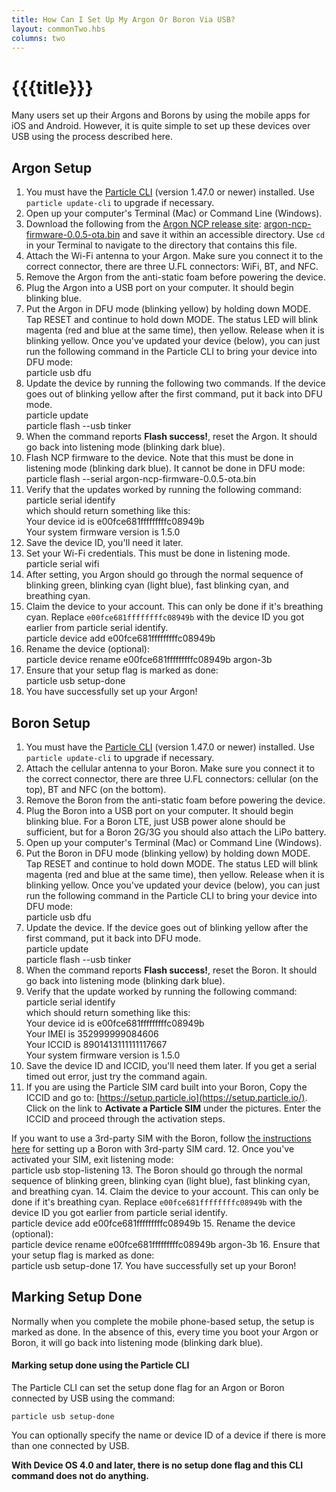```yaml
---
title: How Can I Set Up My Argon Or Boron Via USB?
layout: commonTwo.hbs
columns: two
---
```


# {{{title}}}
Many users set up their Argons and Borons by using the mobile apps for iOS and Android. However, it is quite simple to set up these devices over USB using the process described here.

## Argon Setup

1. You must have the [Particle CLI](/getting-started/developer-tools/cli/) (version 1.47.0 or newer) installed. Use `particle update-cli` to upgrade if necessary.
2. Open up your computer's Terminal (Mac) or Command Line (Windows).
3. Download the following from the [Argon NCP release site](https://github.com/particle-iot/argon-ncp-firmware/releases/tag/v0.0.5): [argon-ncp-firmware-0.0.5-ota.bin](https://github.com/particle-iot/argon-ncp-firmware/releases/download/v0.0.5/argon-ncp-firmware-0.0.5-ota.bin) and save it within an accessible directory. Use `cd` in your Terminal to navigate to the directory that contains this file.
4. Attach the Wi-Fi antenna to your Argon. Make sure you connect it to the correct connector, there are three U.FL connectors: WiFi, BT, and NFC.
5. Remove the Argon from the anti-static foam before powering the device.
6. Plug the Argon into a USB port on your computer. It should begin blinking blue.
7. Put the Argon in DFU mode (blinking yellow) by holding down MODE. Tap RESET and continue to hold down MODE. The status LED will blink magenta (red and blue at the same time), then yellow. Release when it is blinking yellow. Once you've updated your device (below), you can just run the following command in the Particle CLI to bring your device into DFU mode:  
particle usb dfu
8. Update the device by running the following two commands. If the device goes out of blinking yellow after the first command, put it back into DFU mode.  
particle update  
particle flash --usb tinker
9. When the command reports **Flash success!**, reset the Argon. It should go back into listening mode (blinking dark blue).
10. Flash NCP firmware to the device. Note that this must be done in listening mode (blinking dark blue). It cannot be done in DFU mode:  
particle flash --serial argon-ncp-firmware-0.0.5-ota.bin
11. Verify that the updates worked by running the following command:  
particle serial identify  
which should return something like this:  
Your device id is e00fce681fffffffffc08949b  
Your system firmware version is 1.5.0
12. Save the device ID, you'll need it later.
13. Set your Wi-Fi credentials. This must be done in listening mode.  
particle serial wifi
14. After setting, you Argon should go through the normal sequence of blinking green, blinking cyan (light blue), fast blinking cyan, and breathing cyan.
15. Claim the device to your account. This can only be done if it's breathing cyan. Replace `e00fce681ffffffffc08949b` with the device ID you got earlier from particle serial identify.  
particle device add e00fce681fffffffffc08949b
16. Rename the device (optional):  
particle device rename e00fce681fffffffffc08949b argon-3b
17. Ensure that your setup flag is marked as done:  
particle usb setup-done
18. You have successfully set up your Argon!

## Boron Setup

1. You must have the [Particle CLI](/getting-started/developer-tools/cli/) (version 1.47.0 or newer) installed. Use `particle update-cli` to upgrade if necessary.
2. Attach the cellular antenna to your Boron. Make sure you connect it to the correct connector, there are three U.FL connectors: cellular (on the top), BT and NFC (on the bottom).
3. Remove the Boron from the anti-static foam before powering the device.
4. Plug the Boron into a USB port on your computer. It should begin blinking blue. For a Boron LTE, just USB power alone should be sufficient, but for a Boron 2G/3G you should also attach the LiPo battery.
5. Open up your computer's Terminal (Mac) or Command Line (Windows).
6. Put the Boron in DFU mode (blinking yellow) by holding down MODE. Tap RESET and continue to hold down MODE. The status LED will blink magenta (red and blue at the same time), then yellow. Release when it is blinking yellow. Once you've updated your device (below), you can just run the following command in the Particle CLI to bring your device into DFU mode:  
particle usb dfu
7. Update the device. If the device goes out of blinking yellow after the first command, put it back into DFU mode.  
particle update  
particle flash --usb tinker
8. When the command reports **Flash success!**, reset the Boron. It should go back into listening mode (blinking dark blue).
9. Verify that the update worked by running the following command:  
particle serial identify  
which should return something like this:  
Your device id is e00fce681fffffffffc08949b  
Your IMEI is 352999999084606  
Your ICCID is 8901413111111117667  
Your system firmware version is 1.5.0
10. Save the device ID and ICCID, you'll need them later. If you get a serial timed out error, just try the command again.
11. If you are using the Particle SIM card built into your Boron, Copy the ICCID and go to: [https://setup.particle.io](https://setup.particle.io/). Click on the link to **Activate a Particle SIM** under the pictures. Enter the ICCID and proceed through the activation steps.  
    
If you want to use a 3rd-party SIM with the Boron, follow [the instructions here](/troubleshooting/guides/connectivity-troubleshooting/using-3rd-party-sim-cards/) for setting up a Boron with 3rd-party SIM card.
12. Once you've activated your SIM, exit listening mode:  
particle usb stop-listening
13. The Boron should go through the normal sequence of blinking green, blinking cyan (light blue), fast blinking cyan, and breathing cyan.
14. Claim the device to your account. This can only be done if it's breathing cyan. Replace `e00fce681ffffffffc08949b` with the device ID you got earlier from particle serial identify.  
particle device add e00fce681fffffffffc08949b
15. Rename the device (optional):  
particle device rename e00fce681fffffffffc08949b argon-3b
16. Ensure that your setup flag is marked as done:  
particle usb setup-done
17. You have successfully set up your Boron!

## Marking Setup Done

Normally when you complete the mobile phone-based setup, the setup is marked as done. In the absence of this, every time you boot your Argon or Boron, it will go back into listening mode (blinking dark blue).

#### Marking setup done using the Particle CLI 

The Particle CLI can set the setup done flag for an Argon or Boron connected by USB using the command:

```
particle usb setup-done
```

You can optionally specify the name or device ID of a device if there is more than one connected by USB.

**With Device OS 4.0 and later, there is no setup done flag and this CLI command does not do anything.**


